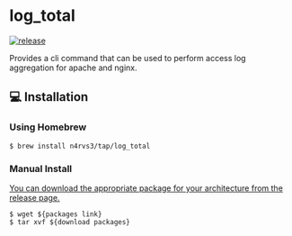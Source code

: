 # log_total

[![release](https://github.com/n4rvs3/log_total/actions/workflows/release.yml/badge.svg)](https://github.com/n4rvs3/log_total/actions/workflows/release.yml)

Provides a cli command that can be used to perform access log aggregation for apache and nginx.

## 💻 Installation

### Using Homebrew

```
$ brew install n4rvs3/tap/log_total
```

### Manual Install

[You can download the appropriate package for your architecture from the release page.](https://github.com/n4rvs3/log_total/releases)

```
$ wget ${packages link}
$ tar xvf ${download packages}
```
